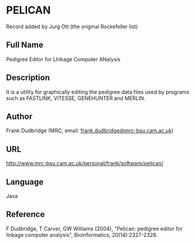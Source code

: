 # PELICAN
Record added by Jurg Ott (the original Rockefeller list)

## Full Name
Pedigree Editor for LInkage Computer ANalysis

## Description
It is a utility for graphically editing the pedigree data files used by programs such as FASTLINK, VITESSE, GENEHUNTER and MERLIN.

## Author
Frank Dudbridge (MRC, email: frank.dudbridge@mrc-bsu.cam.ac.uk)

## URL
http://www.mrc-bsu.cam.ac.uk/personal/frank/software/pelican/

## Language
Java

## Reference
F Dudbridge, T Carver, GW Williams (2004), "Pelican: pedigree editor for linkage computer analysis", Bioinformatics, 20(14):2327-2328.